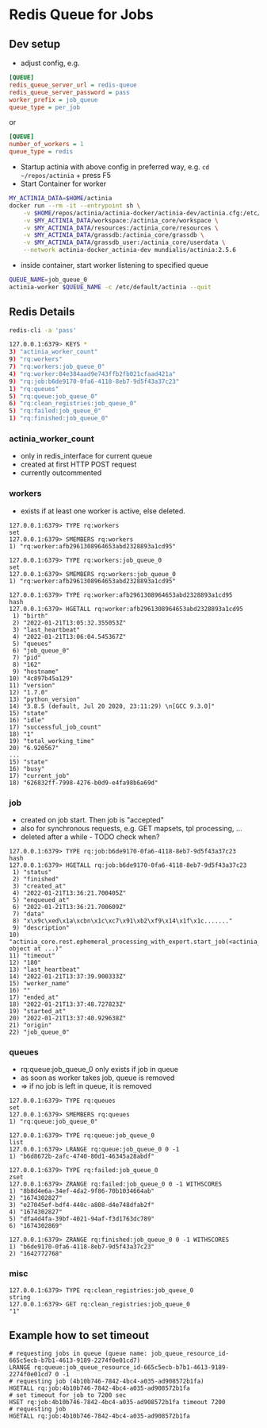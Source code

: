 # Redis Queue for Jobs

## Dev setup

- adjust config, e.g.

```ini
[QUEUE]
redis_queue_server_url = redis-queue
redis_queue_server_password = pass
worker_prefix = job_queue
queue_type = per_job
```

or

```ini
[QUEUE]
number_of_workers = 1
queue_type = redis
```

- Startup actinia with above config in preferred way, e.g.
  `cd ~/repos/actinia` + press F5
- Start Container for worker

```bash
MY_ACTINIA_DATA=$HOME/actinia
docker run --rm -it --entrypoint sh \
    -v $HOME/repos/actinia/actinia-docker/actinia-dev/actinia.cfg:/etc/default/actinia \
    -v $MY_ACTINIA_DATA/workspace:/actinia_core/workspace \
    -v $MY_ACTINIA_DATA/resources:/actinia_core/resources \
    -v $MY_ACTINIA_DATA/grassdb:/actinia_core/grassdb \
    -v $MY_ACTINIA_DATA/grassdb_user:/actinia_core/userdata \
    --network actinia-docker_actinia-dev mundialis/actinia:2.5.6
```

- inside container, start worker listening to specified queue

```bash
QUEUE_NAME=job_queue_0
actinia-worker $QUEUE_NAME -c /etc/default/actinia --quit
```

## Redis Details

```bash
redis-cli -a 'pass'

127.0.0.1:6379> KEYS *
3) "actinia_worker_count"
9) "rq:workers"
7) "rq:workers:job_queue_0"
4) "rq:worker:04e384aad9e743ffb2fb021cfaad421a"
9) "rq:job:b6de9170-0fa6-4118-8eb7-9d5f43a37c23"
1) "rq:queues"
5) "rq:queue:job_queue_0"
6) "rq:clean_registries:job_queue_0"
5) "rq:failed:job_queue_0"
1) "rq:finished:job_queue_0"
```

### actinia_worker_count

- only in redis_interface for current queue
- created at first HTTP POST request
- currently outcommented

### workers

- exists if at least one worker is active, else deleted.

```text
127.0.0.1:6379> TYPE rq:workers
set
127.0.0.1:6379> SMEMBERS rq:workers
1) "rq:worker:afb2961308964653abd2328893a1cd95"

127.0.0.1:6379> TYPE rq:workers:job_queue_0
set
127.0.0.1:6379> SMEMBERS rq:workers:job_queue_0
1) "rq:worker:afb2961308964653abd2328893a1cd95"

127.0.0.1:6379> TYPE rq:worker:afb2961308964653abd2328893a1cd95
hash
127.0.0.1:6379> HGETALL rq:worker:afb2961308964653abd2328893a1cd95
 1) "birth"
 2) "2022-01-21T13:05:32.355053Z"
 3) "last_heartbeat"
 4) "2022-01-21T13:06:04.545367Z"
 5) "queues"
 6) "job_queue_0"
 7) "pid"
 8) "162"
 9) "hostname"
10) "4c897b45a129"
11) "version"
12) "1.7.0"
13) "python_version"
14) "3.8.5 (default, Jul 20 2020, 23:11:29) \n[GCC 9.3.0]"
15) "state"
16) "idle"
17) "successful_job_count"
18) "1"
19) "total_working_time"
20) "6.920567"
...
15) "state"
16) "busy"
17) "current_job"
18) "626832ff-7998-4276-b0d9-e4fa98b6a69d"
```

### job

- created on job start. Then job is "accepted"
- also for synchronous requests, e.g. GET mapsets, tpl processing, ...
- deleted after a while - TODO check when?

```text
127.0.0.1:6379> TYPE rq:job:b6de9170-0fa6-4118-8eb7-9d5f43a37c23
hash
127.0.0.1:6379> HGETALL rq:job:b6de9170-0fa6-4118-8eb7-9d5f43a37c23
 1) "status"
 2) "finished"
 3) "created_at"
 4) "2022-01-21T13:36:21.700405Z"
 5) "enqueued_at"
 6) "2022-01-21T13:36:21.700609Z"
 7) "data"
 8) "x\x9c\xed\x1a\xcbn\x1c\xc7\x91\xb2\xf9\x14\x1f\x1c......."
 9) "description"
10) "actinia_core.rest.ephemeral_processing_with_export.start_job(<actinia_core.core.resource_data_container.ResourceDataContainer object at ...)"
11) "timeout"
12) "180"
13) "last_heartbeat"
14) "2022-01-21T13:37:39.900333Z"
15) "worker_name"
16) ""
17) "ended_at"
18) "2022-01-21T13:37:48.727823Z"
19) "started_at"
20) "2022-01-21T13:37:40.929638Z"
21) "origin"
22) "job_queue_0"
```

### queues

- rq:queue:job_queue_0 only exists if job in queue
- as soon as worker takes job, queue is removed
- => if no job is left in queue, it is removed

```text
127.0.0.1:6379> TYPE rq:queues
set
127.0.0.1:6379> SMEMBERS rq:queues
1) "rq:queue:job_queue_0"

127.0.0.1:6379> TYPE rq:queue:job_queue_0
list
127.0.0.1:6379> LRANGE rq:queue:job_queue_0 0 -1
1) "b6d8672b-2afc-4740-80d1-46345a28abdf"

127.0.0.1:6379> TYPE rq:failed:job_queue_0
zset
127.0.0.1:6379> ZRANGE rq:failed:job_queue_0 0 -1 WITHSCORES
1) "8b8d4e6a-34ef-4da2-9f86-70b1034664ab"
2) "1674302827"
3) "e27045ef-bdf4-440c-a808-d4e748dfab2f"
4) "1674302827"
5) "dfa4d4fa-39bf-4021-94af-f3d1763dc789"
6) "1674302869"

127.0.0.1:6379> ZRANGE rq:finished:job_queue_0 0 -1 WITHSCORES
1) "b6de9170-0fa6-4118-8eb7-9d5f43a37c23"
2) "1642772768"

```

### misc

```text
127.0.0.1:6379> TYPE rq:clean_registries:job_queue_0
string
127.0.0.1:6379> GET rq:clean_registries:job_queue_0
"1"
```

## Example how to set timeout

```text
# requesting jobs in queue (queue name: job_queue_resource_id-665c5ecb-b7b1-4613-9189-2274f0e01cd7)
LRANGE rq:queue:job_queue_resource_id-665c5ecb-b7b1-4613-9189-2274f0e01cd7 0 -1
# requesting job (4b10b746-7842-4bc4-a035-ad908572b1fa)
HGETALL rq:job:4b10b746-7842-4bc4-a035-ad908572b1fa
# set timeout for job to 7200 sec
HSET rq:job:4b10b746-7842-4bc4-a035-ad908572b1fa timeout 7200
# requesting job
HGETALL rq:job:4b10b746-7842-4bc4-a035-ad908572b1fa
```
